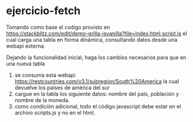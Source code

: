 # ejercicio-fetch

Tomando como base el codigo provisto en https://stackblitz.com/edit/demo-grilla-jsvanilla?file=index.html,script.js
el cual carga una tabla en forma dinámica, consultando datos desde una webapi externa.

Dejando la funcionalidad inicial, haga los cambios necesarios para que en una nueva tabla 
1) se consuma esta webapi https://restcountries.com/v3.1/subregion/South%20America
la cual devuelve los países de américa del sur 
2) cargue en la tabla los siguiente datos: nombre del país, población y nombre de la moneda. 
3) como condición adicional, todo el código javascript debe estar en el archivo scripts.js y no en el html.
